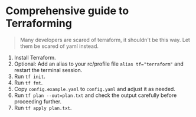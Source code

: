 # Comprehensive guide to Terraforming

> Many developers are scared of terraform, it shouldn't be this way. Let them be scared of yaml instead.

1. Install Terraform.
2. Optional: Add an alias to your rc/profile file `alias tf="terraform"` and restart the terminal session.
3. Run `tf init`.
4. Run `tf fmt`.
5. Copy `config.example.yaml` to `config.yaml` and adjust it as needed.
6. Run `tf plan --out=plan.txt` and check the output carefully before proceeding further.
7. Run `tf apply plan.txt`.
